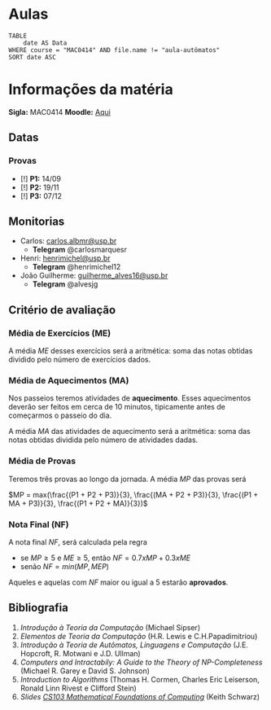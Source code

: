 # Aulas

```dataview
TABLE
	date AS Data
WHERE course = "MAC0414" AND file.name != "aula-autômatos"
SORT date ASC
```


# Informações da matéria

**Sigla:** MAC0414
**Moodle:** [Aqui](https://edisciplinas.usp.br/course/view.php?id=111879)

## Datas

### Provas
- [!] **P1:** 14/09
- [!] **P2:** 19/11
- [!] **P3:** 07/12

## Monitorias

- Carlos: carlos.albmr@usp.br
	- **Telegram** @carlosmarquesr
- Henri: henrimichel@usp.br
	- **Telegram** @henrimichel12
- João Guilherme: guilherme_alves16@usp.br 
	- **Telegram** @alvesjg

## Critério de avaliação

### Média de Exercícios (ME)
A média _ME_ desses exercícios será a aritmética: soma das notas obtidas dividido pelo número de exercícios dados.

### Média de Aquecimentos (MA)
Nos passeios teremos atividades de **aquecimento**. Esses aquecimentos deverão ser feitos em cerca de 10 minutos, tipicamente antes de começarmos o passeio do dia. 

A média _MA_ das atividades de aquecimento será a aritmética: soma das notas obtidas dividida pelo número de atividades dadas.

### Média de Provas
Teremos três provas ao longo da jornada. A média _MP_ das provas será

$MP = max(\frac{(P1 + P2 + P3)}{3}, \frac{(MA + P2 + P3)}{3}, \frac{(P1 + MA + P3)}{3}, \frac{(P1 + P2 + MA)}{3})$

### Nota Final (NF)
A nota final _NF_, será calculada pela regra 

- se $MP \ge 5$ e $ME \ge 5$, então $NF = 0.7 x MP + 0.3 x ME$
- senão $NF = min(MP, MEP)$

Aqueles e aquelas com _NF_ maior ou igual a 5 estarão **aprovados**.


## Bibliografia

1. _Introdução à Teoria da Computação_ (Michael Sipser)
2. _Elementos de Teoria da Computação_ (H.R. Lewis e C.H.Papadimitriou)
3. _Introdução à Teoria de Autômatos, Linguagens e Computação_ (J.E. Hopcroft, R. Motwani e J.D. Ullman) 
4. _Computers and Intractabily: A Guide to the Theory of NP-Completeness_ (Michael R. Garey e David S. Johnson)
5. _Introduction to Algorithms_ (Thomas H. Cormen, Charles Eric Leiserson, Ronald Linn Rivest e Clifford Stein)
6. _Slides [CS103 Mathematical Foundations of Computing](https://web.stanford.edu/class/archive/cs/cs103/cs103.1156/)_ (Keith Schwarz)